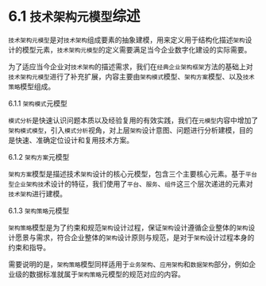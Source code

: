 # 6.1 `技术架构元模型`综述

`技术架构元模型`是对`技术架构`组成要素的抽象建模，用来定义用于结构化描述`架构`设计的模型元素，`技术架构元模型`的定义需要满足当今企业数字化建设的实际需要。

为了适应当今企业对`技术架构`的描述需求，我们在`经典企业架构框架`方法的基础上对`技术架构元模型`进行了补充扩展，内容主要由`架构模式`模型、`架构方案`模型、以及`技术策略`模型组成。

6.1.1 `架构模式`元模型

`模式分析`是快速认识问题本质以及经验复用的有效实践，我们在`元模型`内容中增加了`架构模式模型`，引入`模式分析`视角，对上层`架构`设计意图、问题进行分析建模，目的是快速、准确定位设计和复用技术方案。

6.1.2 `架构方案`元模型

`架构方案`模型是描述技术`架构`设计的核心元模型，包含三个主要核心元素。基于`平台型企业架构技`术设计的特征，我们使用了`平台`、`服务`、`组件`这三个层次递进的元素对`技术架构`进行建模。

6.1.3 `架构策略`元模型

`架构策略`模型是为了约束和规范`架构`设计过程，保证`架构`设计遵循企业整体的`架构`设计愿景与需求，符合企业整体的`架构`设计原则与规范，是对于`架构`设计过程本身的约束和指导。

需要说明的是，`架构策略`模型同样适用于`业务架构`、`应用架构`和`数据架构`部分，例如企业级的数据标准就属于`架构策略`元模型的规范对应的内容。

